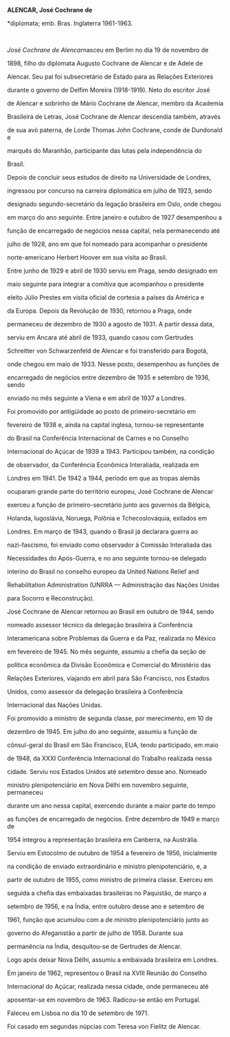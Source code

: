 **ALENCAR, José Cochrane de**



\*diplomata; emb. Bras. Inglaterra 1961-1963.



 



*José Cochrane de Alencar*nasceu em Berlim no dia 19 de novembro de

1898, filho do diplomata Augusto Cochrane de Alencar e de Adele de

Alencar. Seu pai foi subsecretário de Estado para as Relações Exteriores

durante o governo de Delfim Moreira (1918-1919). Neto do escritor José

de Alencar e sobrinho de Mário Cochrane de Alencar, membro da Academia

Brasileira de Letras, José Cochrane de Alencar descendia também, através

de sua avó paterna, de Lorde Thomas John Cochrane, conde de Dundonald e

marquês do Maranhão, participante das lutas pela independência do

Brasil.



Depois de concluir seus estudos de direito na Universidade de Londres,

ingressou por concurso na carreira diplomática em julho de 1923, sendo

designado segundo-secretário da legação brasileira em Oslo, onde chegou

em março do ano seguinte. Entre janeiro e outubro de 1927 desempenhou a

função de encarregado de negócios nessa capital, nela permanecendo até

julho de 1928, ano em que foi nomeado para acompanhar o presidente

norte-americano Herbert Hoover em sua visita ao Brasil.



Entre junho de 1929 e abril de 1930 serviu em Praga, sendo designado em

maio seguinte para integrar a comitiva que acompanhou o presidente

eleito Júlio Prestes em visita oficial de cortesia a países da América e

da Europa. Depois da Revolução de 1930, retornou a Praga, onde

permaneceu de dezembro de 1930 a agosto de 1931. A partir dessa data,

serviu em Ancara até abril de 1933, quando casou com Gertrudes

Schreitter von Schwarzenfeld de Alencar e foi transferido para Bogotá,

onde chegou em maio de 1933. Nesse posto, desempenhou as funções de

encarregado de negócios entre dezembro de 1935 e setembro de 1936, sendo

enviado no mês seguinte a Viena e em abril de 1937 a Londres.



Foi promovido por antigüidade ao posto de primeiro-secretário em

fevereiro de 1938 e, ainda na capital inglesa, tornou-se representante

do Brasil na Conferência Internacional de Carnes e no Conselho

Internacional do Açúcar de 1939 a 1943. Participou também, na condição

de observador, da Conferência Econômica Interaliada, realizada em

Londres em 1941. De 1942 a 1944, período em que as tropas alemãs

ocuparam grande parte do território europeu, José Cochrane de Alencar

exerceu a função de primeiro-secretário junto aos governos da Bélgica,

Holanda, Iugoslávia, Noruega, Polônia e Tchecoslováquia, exilados em

Londres. Em março de 1943, quando o Brasil já declarara guerra ao

nazi-fascismo, foi enviado como observador à Comissão Interaliada das

Necessidades do Após-Guerra, e no ano seguinte tornou-se delegado

interino do Brasil no conselho europeu da United Nations Relief and

Rehabilitation Administration (UNRRA — Administração das Nações Unidas

para Socorro e Reconstrução).



José Cochrane de Alencar retornou ao Brasil em outubro de 1944, sendo

nomeado assessor técnico da delegação brasileira à Conferência

Interamericana sobre Problemas da Guerra e da Paz, realizada no México

em fevereiro de 1945. No mês seguinte, assumiu a chefia da seção de

política econômica da Divisão Econômica e Comercial do Ministério das

Relações Exteriores, viajando em abril para São Francisco, nos Estados

Unidos, como assessor da delegação brasileira à Conferência

Internacional das Nações Unidas.



Foi promovido a ministro de segunda classe, por merecimento, em 10 de

dezembro de 1945. Em julho do ano seguinte, assumiu a função de

cônsul-geral do Brasil em São Francisco, EUA, tendo participado, em maio

de 1948, da XXXI Conferência Internacional do Trabalho realizada nessa

cidade. Serviu nos Estados Unidos até setembro desse ano. Nomeado

ministro plenipotenciário em Nova Délhi em novembro seguinte, permaneceu

durante um ano nessa capital, exercendo durante a maior parte do tempo

as funções de encarregado de negócios. Entre dezembro de 1949 e março de

1954 integrou a representação brasileira em Canberra, na Austrália.



Serviu em Estocolmo de outubro de 1954 a fevereiro de 1956, inicialmente

na condição de enviado extraordinário e ministro plenipotenciário, e, a

partir de outubro de 1955, como ministro de primeira classe. Exerceu em

seguida a chefia das embaixadas brasileiras no Paquistão, de março a

setembro de 1956, e na Índia, entre outubro desse ano e setembro de

1961, função que acumulou com a de ministro plenipotenciário junto ao

governo do Afeganistão a partir de julho de 1958. Durante sua

permanência na Índia, desquitou-se de Gertrudes de Alencar.



Logo após deixar Nova Délhi, assumiu a embaixada brasileira em Londres.

Em janeiro de 1962, representou o Brasil na XVIII Reunião do Conselho

Internacional do Açúcar, realizada nessa cidade, onde permaneceu até

aposentar-se em novembro de 1963. Radicou-se então em Portugal.



Faleceu em Lisboa no dia 10 de setembro de 1971.



Foi casado em segundas núpcias com Teresa von Fielitz de Alencar.



 



